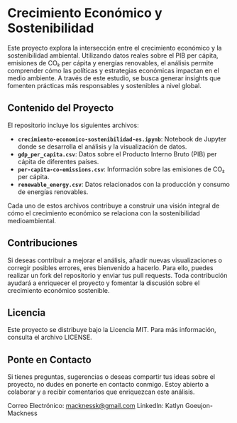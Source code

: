# Crecimiento Económico y Sostenibilidad

Este proyecto explora la intersección entre el crecimiento económico y la sostenibilidad ambiental. Utilizando datos reales sobre el PIB per cápita, emisiones de CO₂ per cápita y energías renovables, el análisis permite comprender cómo las políticas y estrategias económicas impactan en el medio ambiente. A través de este estudio, se busca generar insights que fomenten prácticas más responsables y sostenibles a nivel global.

## Contenido del Proyecto

El repositorio incluye los siguientes archivos:

- **`crecimiento-economico-sostenibilidad-es.ipynb`**: Notebook de Jupyter donde se desarrolla el análisis y la visualización de datos.
- **`gdp_per_capita.csv`**: Datos sobre el Producto Interno Bruto (PIB) per cápita de diferentes países.
- **`per-capita-co-emissions.csv`**: Información sobre las emisiones de CO₂ per cápita.
- **`renewable_energy.csv`**: Datos relacionados con la producción y consumo de energías renovables.

Cada uno de estos archivos contribuye a construir una visión integral de cómo el crecimiento económico se relaciona con la sostenibilidad medioambiental.

## Contribuciones
Si deseas contribuir a mejorar el análisis, añadir nuevas visualizaciones o corregir posibles errores, eres bienvenido a hacerlo. Para ello, puedes realizar un fork del repositorio y enviar tus pull requests. Toda contribución ayudará a enriquecer el proyecto y fomentar la discusión sobre el crecimiento económico sostenible.

## Licencia
Este proyecto se distribuye bajo la Licencia MIT. Para más información, consulta el archivo LICENSE.

## Ponte en Contacto
Si tienes preguntas, sugerencias o deseas compartir tus ideas sobre el proyecto, no dudes en ponerte en contacto conmigo. Estoy abierto a colaborar y a recibir comentarios que enriquezcan este análisis.

Correo Electrónico: macknessk@gmail.com
LinkedIn: Katlyn Goeujon-Mackness
